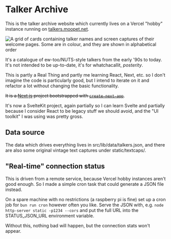 # Talker Archive

This is the talker archive website which currently lives on a Vercel "hobby" instance running on [talkers.moopet.net](https://talkers.moopet.net).

![A grid of cards containing talker names and screen captures of their welcome pages. Some are in colour, and they are shown in alphabetical order](https://github.com/user-attachments/assets/a452b789-8190-4ef1-8522-0a47332ab6b7)

It's a catalogue of ew-too/NUTS-style talkers from the early '90s to today. It's not intended to be up-to-date, it's for whatchacallit, _posterity_.

This is partly a Real Thing and partly me learning React, Next, etc. so I don't imagine the code is particularly good, but I intend to iterate on it and refactor a lot without changing the basic functionality.

~~It is a [Next.js](https://nextjs.org/) project bootstrapped with [`create-next-app`](https://github.com/vercel/next.js/tree/canary/packages/create-next-app)~~.

It's now a SvelteKit project, again partially so I can learn Svelte and partially because I consider React to be legacy stuff we should avoid, and the "UI toolkit" I was using was pretty gross.

## Data source

The data which drives everything lives in src/lib/data/talkers.json, and there are also some original vintage text captures under static/textcaps/.

## "Real-time" connection status

This is driven from a remote service, because Vercel hobby instances aren't good enough. So I made a simple cron task that could generate a JSON file instead.

On a spare machine with no restrictions (a raspberry pi is fine) set up a cron job for `bun run cron` however often you like. Serve the JSON with, e.g. `node http-server static -p1234 --cors` and put the full URL into the STATUS_JSON_URL environment variable.

Without this, nothing bad will happen, but the connection stats won't appear.
